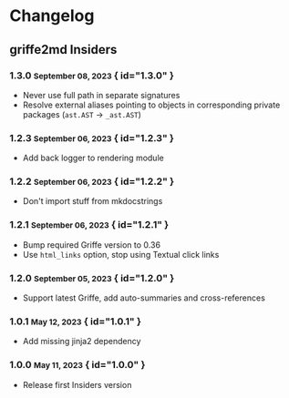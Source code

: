 # Changelog

## griffe2md Insiders

### 1.3.0 <small>September 08, 2023</small> { id="1.3.0" }

- Never use full path in separate signatures
- Resolve external aliases pointing to objects in corresponding private packages (`ast.AST` -> `_ast.AST`)

### 1.2.3 <small>September 06, 2023</small> { id="1.2.3" }

- Add back logger to rendering module

### 1.2.2 <small>September 06, 2023</small> { id="1.2.2" }

- Don't import stuff from mkdocstrings

### 1.2.1 <small>September 06, 2023</small> { id="1.2.1" }

- Bump required Griffe version to 0.36
- Use `html_links` option, stop using Textual click links

### 1.2.0 <small>September 05, 2023</small> { id="1.2.0" }

- Support latest Griffe, add auto-summaries and cross-references

### 1.0.1 <small>May 12, 2023</small> { id="1.0.1" }

- Add missing jinja2 dependency

### 1.0.0 <small>May 11, 2023</small> { id="1.0.0" }

- Release first Insiders version

